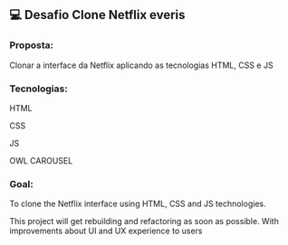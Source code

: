 ## :computer: Desafio Clone Netflix everis

### Proposta: 

Clonar a interface da Netflix aplicando as tecnologias HTML, CSS e JS

### Tecnologias:

HTML

CSS

JS

OWL CAROUSEL

### Goal:

To clone the Netflix interface using HTML, CSS and JS technologies.

This project will get rebuilding and refactoring as soon as possible. With improvements about UI and UX experience to users
